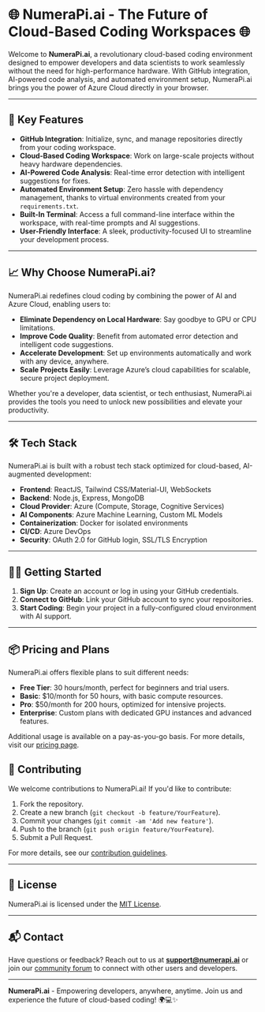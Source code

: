 # 🌐 NumeraPi.ai - The Future of Cloud-Based Coding Workspaces 🌐

Welcome to **NumeraPi.ai**, a revolutionary cloud-based coding environment designed to empower developers and data scientists to work seamlessly without the need for high-performance hardware. With GitHub integration, AI-powered code analysis, and automated environment setup, NumeraPi.ai brings you the power of Azure Cloud directly in your browser.

---

## 🚀 Key Features

- **GitHub Integration**: Initialize, sync, and manage repositories directly from your coding workspace.
- **Cloud-Based Coding Workspace**: Work on large-scale projects without heavy hardware dependencies.
- **AI-Powered Code Analysis**: Real-time error detection with intelligent suggestions for fixes.
- **Automated Environment Setup**: Zero hassle with dependency management, thanks to virtual environments created from your `requirements.txt`.
- **Built-In Terminal**: Access a full command-line interface within the workspace, with real-time prompts and AI suggestions.
- **User-Friendly Interface**: A sleek, productivity-focused UI to streamline your development process.

---

## 📈 Why Choose NumeraPi.ai?

NumeraPi.ai redefines cloud coding by combining the power of AI and Azure Cloud, enabling users to:
- **Eliminate Dependency on Local Hardware**: Say goodbye to GPU or CPU limitations.
- **Improve Code Quality**: Benefit from automated error detection and intelligent code suggestions.
- **Accelerate Development**: Set up environments automatically and work with any device, anywhere.
- **Scale Projects Easily**: Leverage Azure’s cloud capabilities for scalable, secure project deployment.

Whether you're a developer, data scientist, or tech enthusiast, NumeraPi.ai provides the tools you need to unlock new possibilities and elevate your productivity.

---

## 🛠️ Tech Stack

NumeraPi.ai is built with a robust tech stack optimized for cloud-based, AI-augmented development:

- **Frontend**: ReactJS, Tailwind CSS/Material-UI, WebSockets
- **Backend**: Node.js, Express, MongoDB
- **Cloud Provider**: Azure (Compute, Storage, Cognitive Services)
- **AI Components**: Azure Machine Learning, Custom ML Models
- **Containerization**: Docker for isolated environments
- **CI/CD**: Azure DevOps
- **Security**: OAuth 2.0 for GitHub login, SSL/TLS Encryption

---

## 🧑‍💻 Getting Started

1. **Sign Up**: Create an account or log in using your GitHub credentials.
2. **Connect to GitHub**: Link your GitHub account to sync your repositories.
3. **Start Coding**: Begin your project in a fully-configured cloud environment with AI support.

---

## 📦 Pricing and Plans

NumeraPi.ai offers flexible plans to suit different needs:

- **Free Tier**: 30 hours/month, perfect for beginners and trial users.
- **Basic**: $10/month for 50 hours, with basic compute resources.
- **Pro**: $50/month for 200 hours, optimized for intensive projects.
- **Enterprise**: Custom plans with dedicated GPU instances and advanced features.

Additional usage is available on a pay-as-you-go basis. For more details, visit our [pricing page](https://numerapi.ai/pricing).

## 🤝 Contributing

We welcome contributions to NumeraPi.ai! If you'd like to contribute:
1. Fork the repository.
2. Create a new branch (`git checkout -b feature/YourFeature`).
3. Commit your changes (`git commit -am 'Add new feature'`).
4. Push to the branch (`git push origin feature/YourFeature`).
5. Submit a Pull Request.

For more details, see our [contribution guidelines](CONTRIBUTING.md).

---

## 📝 License

NumeraPi.ai is licensed under the [MIT License](LICENSE).

---

## 📬 Contact

Have questions or feedback? Reach out to us at **support@numerapi.ai** or join our [community forum](https://community.numerapi.ai) to connect with other users and developers.

---

**NumeraPi.ai** - Empowering developers, anywhere, anytime. Join us and experience the future of cloud-based coding! 🌍💻✨
